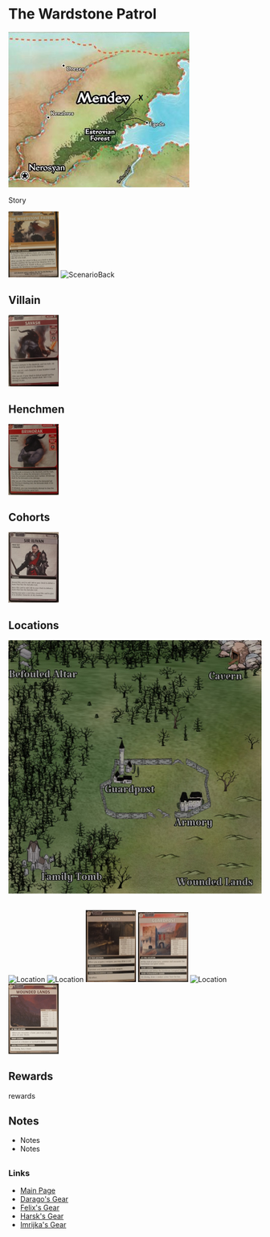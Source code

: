 # The Wardstone Patrol

![BigMap](../maps/IntoTheWorldwound2.png)

Story

<img src="https://github.com/barry4356/PACG_Cards/blob/main/WoTR/Scenarios/TheWardstonePatrol.png" alt="ScenarioFront" width="100"/> <img src="https://github.com/barry4356/PACG_Cards/blob/main/WoTR/Scenarios/scenario.png" alt="ScenarioBack" width="100"/>



## Villain
<img src="https://github.com/barry4356/PACG_Cards/blob/main/WoTR/Villains/Savash.png" alt="villain" width="100"/>

## Henchmen
<img src="https://github.com/barry4356/PACG_Cards/blob/main/WoTR/Henchmen/Brimorak.png" alt="Henchmen" width="100"/>

## Cohorts
<img src="https://github.com/barry4356/PACG_Cards/blob/main/WoTR/Cohorts/SirIlivan.png" alt="Cohort" width="100"/>
 
## Locations

![scenarioMap](../maps/WardstonePatrol.jpg)

##

<img src="https://github.com/barry4356/PACG_Cards/blob/main/WoTR/Locations/BefouledAltar.png" alt="Location" width="100"/> <img src="https://github.com/barry4356/PACG_Cards/blob/main/WoTR/Locations/Cavern.png" alt="Location" width="100"/> <img src="https://github.com/barry4356/PACG_Cards/blob/main/WoTR/Locations/Armory.png" alt="Location" width="100"/> <img src="https://github.com/barry4356/PACG_Cards/blob/main/WoTR/Locations/GuardPost.png" alt="Location" width="100"/> <img src="https://github.com/barry4356/PACG_Cards/blob/main/WoTR/Locations/FamilyTomb.png" alt="Location" width="100"/> <img src="https://github.com/barry4356/PACG_Cards/blob/main/WoTR/Locations/WoundedLands.png" alt="Location" width="100"/>

## Rewards

rewards

## Notes
- Notes
- Notes

##
### Links
- [Main Page](../main.md#wrath-of-the-righteous)
- [Darago's Gear](../../c1/darago_equipment.md#daragos-equipment)
- [Felix's Gear](../../c1/felix_equipment.md#felixs-equipment)
- [Harsk's Gear](../../c1/harsk_equipment.md#harsks-equipment)
- [Imrijka's Gear](../../c1/Imrijka_equipment.md#imrijkas-equipment)
